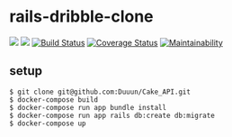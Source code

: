 # rails-dribble-clone
![](https://img.shields.io/badge/Ruby-v2.6.3-brightgreen.svg)
![](https://img.shields.io/badge/Rails-v5.2.3-green.svg)
[![Build Status](https://travis-ci.org/Duuun/rails-dribble-clone.svg?branch=master)](https://travis-ci.org/Duuun/rails-dribble-clone)
[![Coverage Status](https://coveralls.io/repos/github/Duuun/rails-dribble-clone/badge.svg?branch=master)](https://coveralls.io/github/Duuun/rails-dribble-clone?branch=master)
[![Maintainability](https://api.codeclimate.com/v1/badges/f0d78b99ddd346c68bdf/maintainability)](https://codeclimate.com/github/Duuun/rails-dribble-clone/maintainability)

## setup

```cassandraql
$ git clone git@github.com:Duuun/Cake_API.git
$ docker-compose build
$ docker-compose run app bundle install
$ docker-compose run app rails db:create db:migrate
$ docker-compose up
```